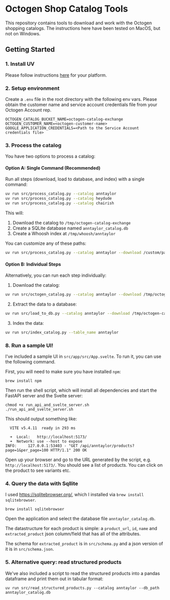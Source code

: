 # Octogen Shop Catalog Tools

This repository contains tools to download and work with the Octogen shopping catalogs. The instructions here have been tested on MacOS, but
not on Windows.

## Getting Started

### 1. Install UV

Please follow instructions [here](https://docs.astral.sh/uv/getting-started/installation/) for your platform.

### 2. Setup environment

Create a `.env` file in the root directory with the following env vars.
Please obtain the customer name and service account credentials file from your Octogen Account rep.

```
OCTOGEN_CATALOG_BUCKET_NAME=octogen-catalog-exchange
OCTOGEN_CUSTOMER_NAME=<octogen-customer-name>
GOOGLE_APPLICATION_CREDENTIALS=<Path to the Service Account credentials file>
```

### 3. Process the catalog

You have two options to process a catalog:

#### Option A: Single Command (Recommended)
Run all steps (download, load to database, and index) with a single command:
```bash
uv run src/process_catalog.py --catalog anntaylor
uv run src/process_catalog.py --catalog heydude
uv run src/process_catalog.py --catalog chairish
```

This will:
1. Download the catalog to `/tmp/octogen-catalog-exchange`
2. Create a SQLite database named `anntaylor_catalog.db`
3. Create a Whoosh index at `/tmp/whoosh/anntaylor`

You can customize any of these paths:
```bash
uv run src/process_catalog.py --catalog anntaylor --download /custom/path --index_dir /custom/index/path
```

#### Option B: Individual Steps
Alternatively, you can run each step individually:

1. Download the catalog:
```bash
uv run src/octogen_catalog.py --catalog anntaylor --download /tmp/octogen-catalog-exchange
```

2. Extract the data to a database:
```bash
uv run src/load_to_db.py --catalog anntaylor --download /tmp/octogen-catalog-exchange
```

3. Index the data:
```bash
uv run src/index_catalog.py --table_name anntaylor
```

### 8. Run a sample UI! 

I've included a sample UI in `src/app/src/App.svelte`. To run it, you can use the following command.

First, you will need to make sure you have installed `npm`: 
```
brew install npm
```

Then run the shell script, which will install all dependencies and start the FastAPI server and the Svelte server:

```
chmod +x run_api_and_svelte_server.sh
./run_api_and_svelte_server.sh
```

This should output something like:
```
  VITE v5.4.11  ready in 293 ms

  ➜  Local:   http://localhost:5173/
  ➜  Network: use --host to expose
INFO:     127.0.0.1:53403 - "GET /api/anntaylor/products?page=1&per_page=100 HTTP/1.1" 200 OK
```
Open up your browser and go to the URL generated by the script, e.g. `http://localhost:5173/`. You should see a list of products. You can click on the product to see variants
etc.

### 4. Query the data with Sqllite
I used https://sqlitebrowser.org/, which I installed via `brew install sqlitebrowser`.

```
brew install sqlitebrowser
```
Open the application and select the database file `anntaylor_catalog.db`. 

The datastructure for each product is simple: a `product_url`, `id`, `name` and `extracted_product` json column/field that has all of the
attributes. 

The schema for `extracted_product` is in `src/schema.py` and a json version of it is in `src/schema.json`.

### 5. Alternative query: read structured products 

We've also included a script to read the structured products into a pandas dataframe and print them out in tabular format:
```
uv run src/read_structured_products.py --catalog anntaylor --db_path anntaylor_catalog.db
```


